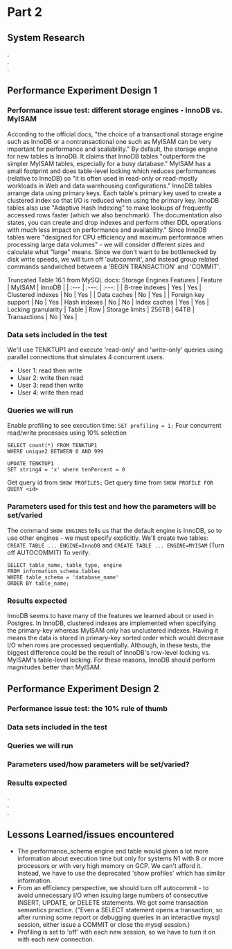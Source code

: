 # Part 2

## System Research
.  
.  
.  
## Performance Experiment Design 1

### Performance issue test: different storage engines - InnoDB vs. MyISAM

According to the official docs, "the choice of a transactional storage engine such as InnoDB or a nontransactional one such as MyISAM can be very important for performance and scalability." By default, the storage engine for new tables is InnoDB. It claims that InnoDB tables "outperform the simpler MyISAM tables, especially for a busy database." MyISAM has a small footprint and does table-level locking which reduces performances (relative to InnoDB) so "it is often used in read-only or read-mostly workloads in Web and data warehousing configurations." InnoDB tables arrange data using primary keys. Each table's primary key used to create a clustered index so that I/O is reduced when using the primary key. InnoDB tables also use "Adaptive Hash Indexing" to make lookups of frequently accessed rows faster (which we also benchmark). The documentation also states, you can create and drop indexes and perform other DDL operations with much less impact on performance and availability." Since InnoDB tables were "designed for CPU efficiency and maximum performance when processing large data volumes" - we will consider different sizes and calculate what "large" means. Since we don't want to be bottlenecked by disk write speeds, we will turn off 'autocommit', and instead group related commands sandwiched between a 'BEGIN TRANSACTION' and 'COMMIT'. 

Truncated Table 16.1 from MySQL docs: Storage Engines Features 
| Feature | MyISAM | InnoDB |
| :--- | :---: | :---: |
| B-tree indexes | Yes | Yes |
Clustered indexes | No | Yes |
| Data caches | No | Yes |
| Foreign key support | No | Yes |
Hash indexes | No | No |
Index caches | Yes | Yes |
Locking granularity | Table | Row |
Storage limits | 256TB | 64TB |
Transactions | No | Yes |


### Data sets included in the test 
We'll use TENKTUP1 and execute 'read-only' and 'write-only' queries using parallel connections that simulates 4 concurrent users.
- User 1: read then write
- User 2: write then read
- User 3: read then write
- User 4: write then read 

### Queries we will run
Enable profiling to see execution time: `SET profiling = 1;`
Four concurrent read/write processes using 10% selection
```
SELECT count(*) FROM TENKTUP1
WHERE unique2 BETWEEN 0 AND 999

UPDATE TENKTUP1
SET string4 = 'x' where tenPercent = 0
```
Get query id from `SHOW PROFILES;`
Get query time from `SHOW PROFILE FOR QUERY <id>`

### Parameters used for this test and how the parameters will be set/varied
The command `SHOW ENGINES` tells us that the default engine is InnoDB, so to use other engines - we must specify explicitly. We'll create two tables: `CREATE TABLE ... ENGINE=InnoDB` and `CREATE TABLE ... ENGINE=MYISAM`
(Turn off AUTOCOMMIT)
To verify:
```
SELECT table_name, table_type, engine
FROM information_schema.tables
WHERE table_schema = 'database_name'
ORDER BY table_name;
```

### Results expected
InnoDB seems to have many of the features we learned about or used in Postgres. In InnoDB, clustered indexes are implemented when specifying the primary-key whereas MyISAM only has unclustered indexes. Having it means the data is stored in primary-key sorted order which would decrease I/O when rows are processed sequentially. Although, in these tests, the biggest difference could be the result of InnoDB's row-level locking vs. MyISAM's table-level locking. For these reasons, InnoDB should perform magnitudes better than MyISAM.


## Performance Experiment Design 2

### Performance issue test: the 10% rule of thumb

### Data sets included in the test 

### Queries we will run

### Parameters used/how parameters will be set/varied?

### Results expected

.  
.  
.  
## Lessons Learned/issues encountered
- The performance_schema engine and table would given a lot more information about execution time but only for systems N1 with 8 or more processors or with very high memory on GCP. We can't afford it. Instead, we have to use the deprecated 'show profiles' which has similar information.
- From an efficiency perspective, we should turn off autocommit - to avoid unnecessary I/O when issuing large numbers of consecutive INSERT, UPDATE, or DELETE statements. We got some transaction semantics practice. ("Even a SELECT statement opens a transaction, so after running some report or debugging queries in an interactive mysql session, either issue a COMMIT or close the mysql session.)
- Profiling is set to 'off' with each new session, so we have to turn it on with each new connection.
